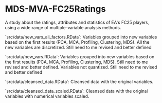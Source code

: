 # MDS-MVA-FC25Ratings
A study about the ratings, attributes and statistics of EA's FC25 players, using a wide range of multiple-variable analysis methods.

´src/data/new_vars_all_factors.RData´: Variables grouped into new variables based on the first results (PCA, MCA, Profiling, Clustering, MDS). All the new variables are discretized.  Still need to me revised and better defined

´src/data/new_vars.RData´: Variables grouped into new variables based on the first results (PCA, MCA, Profiling, Clustering, MDS).  Still need to me revised and better defined. Variables not quantized. Still need to me revised and better defined

´src/data/cleansed_data.RData´: Cleansed data with the original variables. 


´src/data/cleansed_data_scaled.RData´: Cleansed data with the original variables with numerical variables scaled.
